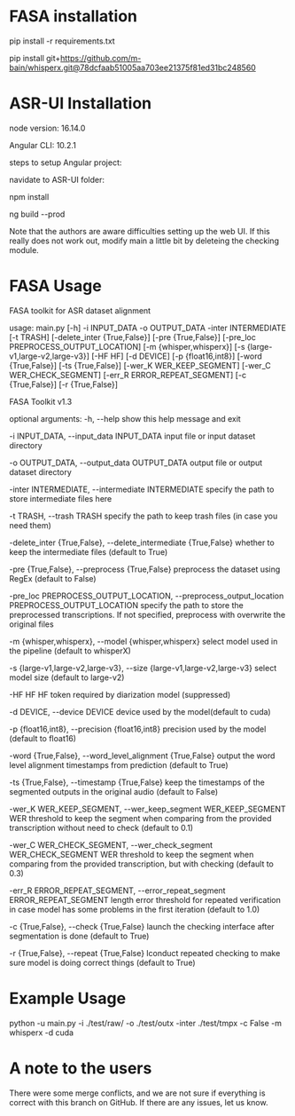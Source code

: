 # FASA installation
pip install -r requirements.txt 

pip install git+https://github.com/m-bain/whisperx.git@78dcfaab51005aa703ee21375f81ed31bc248560

# ASR-UI Installation
node version: 16.14.0

Angular CLI: 10.2.1

steps to setup Angular project:

navidate to ASR-UI folder:

npm install

ng build --prod

Note that the authors are aware difficulties setting up the web UI. If this really does not work out, modify main a little bit by deleteing the checking module.


# FASA Usage
FASA toolkit for ASR dataset alignment

usage: main.py [-h] -i INPUT_DATA -o OUTPUT_DATA -inter INTERMEDIATE [-t TRASH] [-delete_inter {True,False}] [-pre {True,False}] [-pre_loc PREPROCESS_OUTPUT_LOCATION]
               [-m {whisper,whisperx}] [-s {large-v1,large-v2,large-v3}] [-HF HF] [-d DEVICE] [-p {float16,int8}] [-word {True,False}] [-ts {True,False}] [-wer_K WER_KEEP_SEGMENT]
               [-wer_C WER_CHECK_SEGMENT] [-err_R ERROR_REPEAT_SEGMENT] [-c {True,False}] [-r {True,False}]

FASA Toolkit v1.3

optional arguments:
  -h, --help            show this help message and exit
  
  -i INPUT_DATA, --input_data INPUT_DATA
                        input file or input dataset directory

  -o OUTPUT_DATA, --output_data OUTPUT_DATA
                        output file or output dataset directory

  -inter INTERMEDIATE, --intermediate INTERMEDIATE
                        specify the path to store intermediate files here

  -t TRASH, --trash TRASH
                        specify the path to keep trash files (in case you need them)

  -delete_inter {True,False}, --delete_intermediate {True,False}
                        whether to keep the intermediate files (default to True)

  -pre {True,False}, --preprocess {True,False}
                        preprocess the dataset using RegEx (default to False)

  -pre_loc PREPROCESS_OUTPUT_LOCATION, --preprocess_output_location PREPROCESS_OUTPUT_LOCATION
                        specify the path to store the preprocessed transcriptions. If not specified, preprocess with overwrite the original files

  -m {whisper,whisperx}, --model {whisper,whisperx}
                        select model used in the pipeline (default to whisperX)

  -s {large-v1,large-v2,large-v3}, --size {large-v1,large-v2,large-v3}
                        select model size (default to large-v2)

  -HF HF                HF token required by diarization model (suppressed)

  -d DEVICE, --device DEVICE
                        device used by the model(default to cuda)

  -p {float16,int8}, --precision {float16,int8}
                        precision used by the model (default to float16)

  -word {True,False}, --word_level_alignment {True,False}
                        output the word level alignment timestamps from prediction (default to True)

  -ts {True,False}, --timestamp {True,False}
                        keep the timestamps of the segmented outputs in the original audio (default to False)

  -wer_K WER_KEEP_SEGMENT, --wer_keep_segment WER_KEEP_SEGMENT
                        WER threshold to keep the segment when comparing from the provided transcription without need to check (default to 0.1)

  -wer_C WER_CHECK_SEGMENT, --wer_check_segment WER_CHECK_SEGMENT
                        WER threshold to keep the segment when comparing from the provided transcription, but with checking (default to 0.3)

  -err_R ERROR_REPEAT_SEGMENT, --error_repeat_segment ERROR_REPEAT_SEGMENT
                        length error threshold for repeated verification in case model has some problems in the first iteration (default to 1.0)

  -c {True,False}, --check {True,False}
                        launch the checking interface after segmentation is done (default to True)
                        
  -r {True,False}, --repeat {True,False}
                        lconduct repeated checking to make sure model is doing correct things (default to True)



# Example Usage
python -u main.py -i ./test/raw/ -o ./test/outx -inter ./test/tmpx -c False -m whisperx -d cuda

# A note to the users
There were some merge conflicts, and we are not sure if everything is correct with this branch on GitHub. If there are any issues, let us know.
